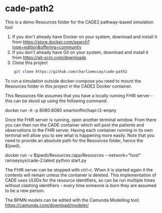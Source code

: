 # cade-path2
This is a demo Resources folder for the CADE2 pathway-based simulation tool

1. If you don't already have Docker on your system, download and install it from https://store.docker.com/search?type=edition&offering=community
2. If you don't already have Git on your system, download and install it from https://git-scm.com/downloads
3. Clone this project
```sh
	git clone https://github.com/charliemccay/cade-path2
```



To run a simulation outside docker-compose you need to mount the Resources folder in this project in the CADE2 Docker container.  

This Resources file assumes that you have a locally running FHIR server - this can be stood up using the following command:

docker run -it -p 8080:8080 smartonfhir/hapi:r2-empty

Once the FHIR server is running, open another terminal window.  From there you can then run the CADE container which will post the patients and observations to the FHIR server.  Having each container running in its own terminal will allow you to see what is happening more easily.  Note that you need to provide an absolute path for the Resources folder, hence the $(pwd).

docker run -v $(pwd)/Resources:/app/Resources --network="host" ramseysys/cade-2:latest python start.py

The FHIR server can be stopped with ctrl-c.  When it is started again it the contents will remain unless the container is deleted.  This implementation of CADE uses UUIDs for the resource identifiers, so can be run multiple times without clashing identifiers - every time someone is born they are assumed to be a new person.

The BPMN models can be edited with the Camunda Modelling tool: https://camunda.com/download/modeler/

